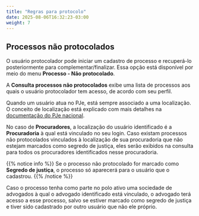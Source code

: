 ```yaml
---
title: "Regras para protocolo"
date: 2025-08-06T16:32:23-03:00
weight: 7
---
```


## Processos não protocolados

O usuário protocolador pode iniciar um cadastro de processo e recuperá-lo posteriormente para complementar/finalizar. Essa opção está disponível por meio do menu **Processo - Não protocolado**.

A **Consulta processos não protocolados** exibe uma lista de processos aos quais o usuário protocolador tem acesso, de acordo com seu perfil.

Quando um usuário atua no PJe, está sempre associado a uma localização. O conceito de localização está explicado com mais detalhes na [documentação do PJe nacional](https://docs.pje.jus.br/manuais-de-uso/Manual%20de%20referencia%20PJe%201.0#localiza%C3%A7%C3%A3o-comum-e-estrutural).

No caso de **Procuradores**, a localização do usuário identificado é a **Procuradoria** à qual está vinculado no seu login. Caso existam processos não protocolados vinculados à localização de sua procuradoria que não estejam marcados como segredo de justiça, eles serão exibidos na consulta para todos os procuradores identificados nesse procuradoria.

{{% notice info %}}
Se o processo não protocolado for marcado como **Segredo de justiça**, o processo só aparecerá para o usuário que o cadastrou.
{{% /notice %}}

Caso o processo tenha como parte no polo ativo uma sociedade de advogados à qual o advogado identificado está vinculado, o advogado terá acesso a esse processo, salvo se estiver marcado como segredo de justiça e tiver sido cadastrado por outro usuário que não ele próprio.
